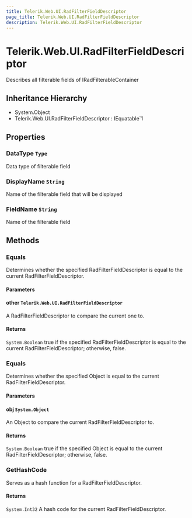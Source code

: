 ```yaml
---
title: Telerik.Web.UI.RadFilterFieldDescriptor
page_title: Telerik.Web.UI.RadFilterFieldDescriptor
description: Telerik.Web.UI.RadFilterFieldDescriptor
---
```


# Telerik.Web.UI.RadFilterFieldDescriptor

Describes all filterable fields of IRadFilterableContainer

## Inheritance Hierarchy

* System.Object
* Telerik.Web.UI.RadFilterFieldDescriptor : IEquatable`1

## Properties

###  DataType `Type`

Data type of filterable field

###  DisplayName `String`

Name of the filterable field that will be displayed

###  FieldName `String`

Name of the filterable field

## Methods

###  Equals

Determines whether the specified RadFilterFieldDescriptor is equal to the current RadFilterFieldDescriptor.

#### Parameters

#### other `Telerik.Web.UI.RadFilterFieldDescriptor`

A RadFilterFieldDescriptor to compare the current one to.

#### Returns

`System.Boolean` true if the specified RadFilterFieldDescriptor is equal to the current RadFilterFieldDescriptor; 
            otherwise, false.

###  Equals

Determines whether the specified Object is equal to the current RadFilterFieldDescriptor.

#### Parameters

#### obj `System.Object`

An Object to compare the current RadFilterFieldDescriptor to.

#### Returns

`System.Boolean` true if the specified Object is equal to the current RadFilterFieldDescriptor; 
            otherwise, false.

###  GetHashCode

Serves as a hash function for a RadFilterFieldDescriptor.

#### Returns

`System.Int32` A hash code for the current RadFilterFieldDescriptor.

